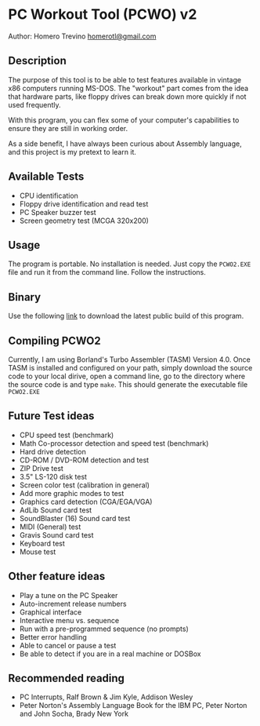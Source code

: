 # PC Workout Tool (PCWO) v2

Author: Homero Trevino <homerotl@gmail.com>

## Description
The purpose of this tool is to be able to test features available in vintage 
x86 computers running MS-DOS. The "workout" part comes from the idea that hardware 
parts, like floppy drives can break down more quickly if not used frequently. 

With this program, you can flex some of your computer's capabilities to ensure 
they are still in working order.

As a side benefit, I have always been curious about Assembly language, and 
this project is my pretext to learn it.

## Available Tests

 * CPU identification
 * Floppy drive identification and read test
 * PC Speaker buzzer test
 * Screen geometry test (MCGA 320x200)

## Usage
The program is portable. No installation is needed. Just copy the `PCWO2.EXE` 
file and run it from the command line. Follow the instructions.

## Binary
Use the following [link](http://homerotl.com/downloads/pcwo2/pcwo2_build010.zip) to download the 
latest public build of this program. 

## Compiling PCWO2
Currently, I am using Borland's Turbo Assembler (TASM) Version 4.0. Once 
TASM is installed and configured on your path, simply download the source code
to your local dirive, open a command line, go to the directory where the source
code is and type `make`. This should generate the executable
file `PCWO2.EXE`

## Future Test ideas

  * CPU speed test (benchmark)
  * Math Co-processor detection and speed test (benchmark)
  * Hard drive detection
  * CD-ROM / DVD-ROM detection and test
  * ZIP Drive test
  * 3.5" LS-120 disk test
  * Screen color test (calibration in general)
  * Add more graphic modes to test
  * Graphics card detection (CGA/EGA/VGA)
  * AdLib Sound card test
  * SoundBlaster (16) Sound card test
  * MIDI (General) test
  * Gravis Sound card test
  * Keyboard test
  * Mouse test
 
## Other feature ideas

  * Play a tune on the PC Speaker
  * Auto-increment release numbers
  * Graphical interface
  * Interactive menu vs. sequence
  * Run with a pre-programmed sequence (no prompts)
  * Better error handling
  * Able to cancel or pause a test
  * Be able to detect if you are in a real machine or DOSBox

## Recommended reading
  * PC Interrupts, Ralf Brown & Jim Kyle, Addison Wesley
  * Peter Norton's Assembly Language Book for the IBM PC, Peter Norton and John Socha, Brady New York